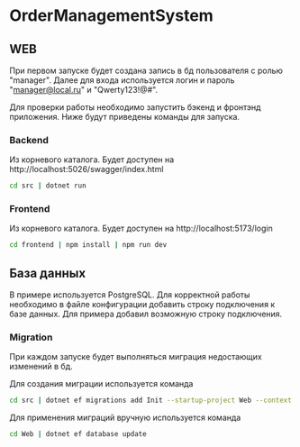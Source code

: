 # OrderManagementSystem

## WEB

При первом запуске будет создана запись в бд пользователя с ролью "manager". Далее для входа используется логин и пароль "manager@local.ru" и "Qwerty123!@#".

Для проверки работы необходимо запустить бэкенд и фронтэнд приложения. Ниже будут приведены команды для запуска.

### Backend

Из корневого каталога. Будет доступен на http://localhost:5026/swagger/index.html
``` bash
cd src | dotnet run
```

### Frontend

Из корневого каталога. Будет доступен на http://localhost:5173/login
``` bash
cd frontend | npm install | npm run dev
```

## База данных

В примере используется PostgreSQL. Для корректной работы необходимо в файле конфигурации добавить строку подключения к базе данных.
Для примера добавил возможную строку подключения.

### Migration

При каждом запуске будет выполняться миграция недостающих изменений в бд.

Для создания миграции используется команда
``` bash
cd src | dotnet ef migrations add Init --startup-project Web --context OrderManagementSystem.Data.Common.AppDbContext --project Data
```

Для применения миграций вручную используется команда
``` bash
cd Web | dotnet ef database update
```
